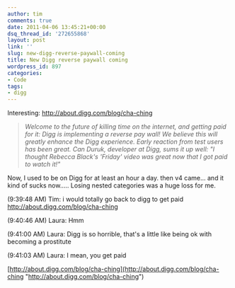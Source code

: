 ```yaml
---
author: tim
comments: true
date: 2011-04-06 13:45:21+00:00
dsq_thread_id: '272655868'
layout: post
link: ''
slug: new-digg-reverse-paywall-coming
title: New Digg reverse paywall coming
wordpress_id: 897
categories:
- Code
tags:
- digg
---
```


Interesting: <http://about.digg.com/blog/cha-ching>

> _Welcome to the future of killing time on the internet, and getting paid for
it: Digg is implementing a reverse pay wall! We believe this will greatly
enhance the Digg experience. Early reaction from test users has been great.
Can Duruk, developer at Digg, sums it up well:_ _"I thought Rebecca Black's
'Friday' video was great now that I got paid to watch it!"_

Now, I used to be on Digg for at least an hour a day. then v4 came... and it
kind of sucks now..... Losing nested categories was a huge loss for me.

(9:39:48 AM) Tim: i would totally go back to digg to get paid
<http://about.digg.com/blog/cha-ching> 

(9:40:46 AM) Laura: Hmm 

(9:41:00 AM) Laura: Digg is so horrible, that's a little like being ok with becoming a
prostitute 

(9:41:03 AM) Laura: I mean, you get paid

[http://about.digg.com/blog/cha-ching](http://about.digg.com/blog/cha-ching "http://about.digg.com/blog/cha-ching")
